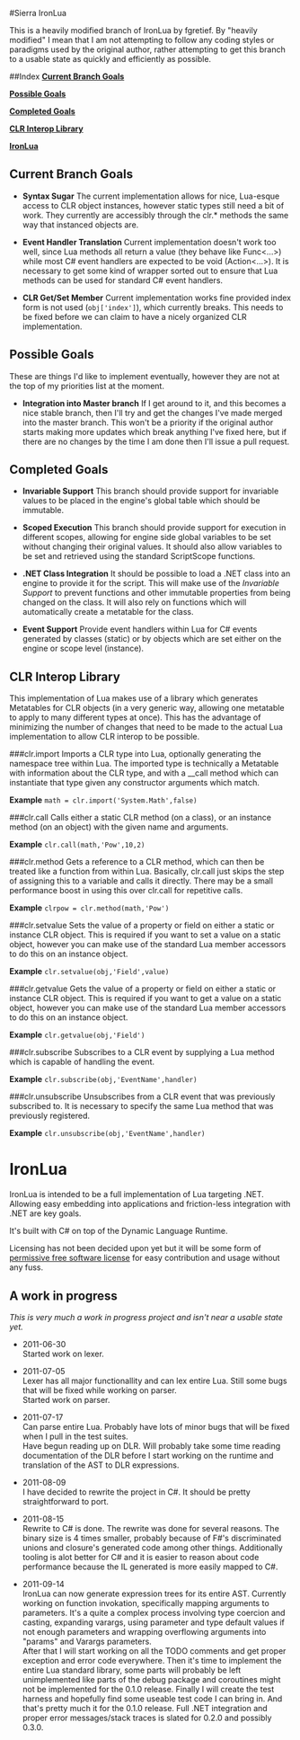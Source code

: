 #Sierra IronLua

This is a heavily modified branch of IronLua by fgretief. By "heavily modified" I mean that I am not attempting to follow any coding styles or paradigms used by the original author, rather attempting to get this branch to a usable state as quickly and efficiently as possible.

##Index
**[Current Branch Goals](#currentbranchgoals)**

**[Possible Goals](#possiblegoals)**

**[Completed Goals](#completedgoals)**

**[CLR Interop Library](#clrlibrary)**

**[IronLua](#ironlua)**

## <a id="currentbranchgoals"></a>Current Branch Goals
* **Syntax Sugar** The current implementation allows for nice, Lua-esque access to CLR object instances, however static types still need a bit of work. They currently are accessibly through the clr.* methods the same way that instanced objects are.

* **Event Handler Translation** Current implementation doesn't work too well, since Lua methods all return a value (they behave like Func<...>) while most C# event handlers are expected to be void (Action<...>). It is necessary to get some kind of wrapper sorted out to ensure that Lua methods can be used for standard C# event handlers.

* **CLR Get/Set Member** Current implementation works fine provided index form is not used (`obj['index']`), which currently breaks. This needs to be fixed before we can claim to have a nicely organized CLR implementation.

## <a id="possiblegoals"></a>Possible Goals
These are things I'd like to implement eventually, however they are not at the top of my priorities list at the moment.

* **Integration into Master branch**
  If I get around to it, and this becomes a nice stable branch, then I'll try and get the changes I've made merged into the master branch.
  This won't be a priority if the original author starts making more updates which break anything I've fixed here, but if there are no changes by the time I am done
  then I'll issue a pull request.

## <a id="completedgoals"></a>Completed Goals
* **Invariable Support**
  This branch should provide support for invariable values to be placed in the engine's global table which should be immutable.

* **Scoped Execution**
  This branch should provide support for execution in different scopes, allowing for engine side global variables to be set without changing their original values.
  It should also allow variables to be set and retrieved using the standard ScriptScope functions.

* **.NET Class Integration**
  It should be possible to load a .NET class into an engine to provide it for the script. 
  This will make use of the *Invariable Support* to prevent functions and other immutable properties from being changed on the class.
  It will also rely on functions which will automatically create a metatable for the class.

* **Event Support**
  Provide event handlers within Lua for C# events generated by classes (static) or by objects which are set either on the engine or scope level (instance).


## <a id="clrlibrary"></a>CLR Interop Library
This implementation of Lua makes use of a library which generates Metatables for CLR objects (in a very generic way, allowing one metatable to apply to many different types at once). This has the advantage of minimizing the number of changes that need to be made to the actual Lua implementation to allow CLR interop to be possible.

###clr.import
Imports a CLR type into Lua, optionally generating the namespace tree within Lua. The imported type is technically a Metatable with information about the CLR type, and with a __call method which can instantiate that type given any constructor arguments which match.

**Example**
`math = clr.import('System.Math',false)`

###clr.call
Calls either a static CLR method (on a class), or an instance method (on an object) with the given name and arguments.

**Example**
`clr.call(math,'Pow',10,2)`

###clr.method
Gets a reference to a CLR method, which can then be treated like a function from within Lua. Basically, clr.call just skips the step of assigning this to a variable and calls it directly. There may be a small performance boost in using this over clr.call for repetitive calls.

**Example**
`clrpow = clr.method(math,'Pow')`

###clr.setvalue
Sets the value of a property or field on either a static or instance CLR object. This is required if you want to set a value on a static object, however you can make use of the standard Lua member accessors to do this on an instance object.

**Example**
`clr.setvalue(obj,'Field',value)`

###clr.getvalue
Gets the value of a property or field on either a static or instance CLR object. This is required if you want to get a value on a static object, however you can make use of the standard Lua member accessors to do this on an instance object.

**Example**
`clr.getvalue(obj,'Field')`

###clr.subscribe
Subscribes to a CLR event by supplying a Lua method which is capable of handling the event.

**Example**
`clr.subscribe(obj,'EventName',handler)`

###clr.unsubscribe
Unsubscribes from a CLR event that was previously subscribed to. It is necessary to specify the same Lua method that was previously registered.

**Example**
`clr.unsubscribe(obj,'EventName',handler)`




# <a id="ironlua"></a>IronLua

IronLua is intended to be a full implementation of Lua targeting .NET. Allowing easy embedding into applications and friction-less integration with .NET are key goals.

It's built with C# on top of the Dynamic Language Runtime.

Licensing has not been decided upon yet but it will be some form of [permissive free software license](http://en.wikipedia.org/wiki/Permissive_free_software_licence) for easy contribution and usage without any fuss.

## A work in progress

*This is very much a work in progress project and isn't near a usable state yet.*

* 2011-06-30<br/>
  Started work on lexer.

* 2011-07-05<br/>
  Lexer has all major functionallity and can lex entire Lua. Still some bugs that will be fixed while working on parser.<br/>
  Started work on parser.

* 2011-07-17<br/>
  Can parse entire Lua. Probably have lots of minor bugs that will be fixed when I pull in the test suites.<br/>
  Have begun reading up on DLR. Will probably take some time reading documentation of the DLR before I start working on the runtime and translation of the AST to DLR expressions.

* 2011-08-09<br/>
  I have decided to rewrite the project in C#. It should be pretty straightforward to port.

* 2011-08-15<br/>
  Rewrite to C# is done. The rewrite was done for several reasons. The binary size is 4 times smaller, probably because of F#'s discriminated unions and closure's generated code among other things. Additionally tooling is alot better for C# and it is easier to reason about code performance because the IL generated is more easily mapped to C#.

* 2011-09-14<br/>
  IronLua can now generate expression trees for its entire AST. Currently working on function invokation, specifically mapping arguments to parameters. It's a quite a complex process involving type coercion and casting, expanding varargs, using parameter and type default values if not enough parameters and wrapping overflowing arguments into "params" and Varargs parameters.<br/>
  After that I will start working on all the TODO comments and get proper exception and error code everywhere. Then it's time to implement the entire Lua standard library, some parts will probably be left unimplemented like parts of the debug package and coroutines might not be implemented for the 0.1.0 release. Finally I will create the test harness and hopefully find some useable test code I can bring in. And that's pretty much it for the 0.1.0 release. Full .NET integration and proper error messages/stack traces is slated for 0.2.0 and possibly 0.3.0.